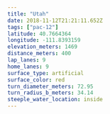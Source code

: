 ```yaml
---
title: "Utah"
date: 2018-11-12T21:21:11.652Z
tags: ["pac-12"]
latitude: 40.7664364
longitude: -111.8393159
elevation_meters: 1469
distance_meters: 400
lap_lanes: 9
home_lanes: 9
surface_type: artificial
surface_color: red
turn_diameter_meters: 72.95
turn_radius_b_meters: 34.14
steeple_water_location: inside
---
```


